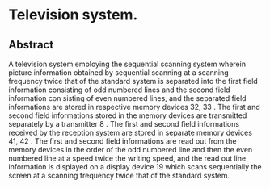 # Television system.

## Abstract
A television system employing the sequential scanning system wherein picture information obtained by sequential scanning at a scanning frequency twice that of the standard system is separated into the first field information consisting of odd numbered lines and the second field information con sisting of even numbered lines, and the separated field informations are stored in respective memory devices 32, 33 . The first and second field informations stored in the memory devices are transmitted separately by a transmitter 8 . The first and second field informations received by the reception system are stored in separate memory devices 41, 42 . The first and second field informations are read out from the memory devices in the order of the odd numbered line and then the even numbered line at a speed twice the writing speed, and the read out line information is displayed on a display device 19 which scans sequentially the screen at a scanning frequency twice that of the standard system.